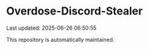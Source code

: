# Overdose-Discord-Stealer

Last updated: 2025-06-26 06:50:55

This repository is automatically maintained.
